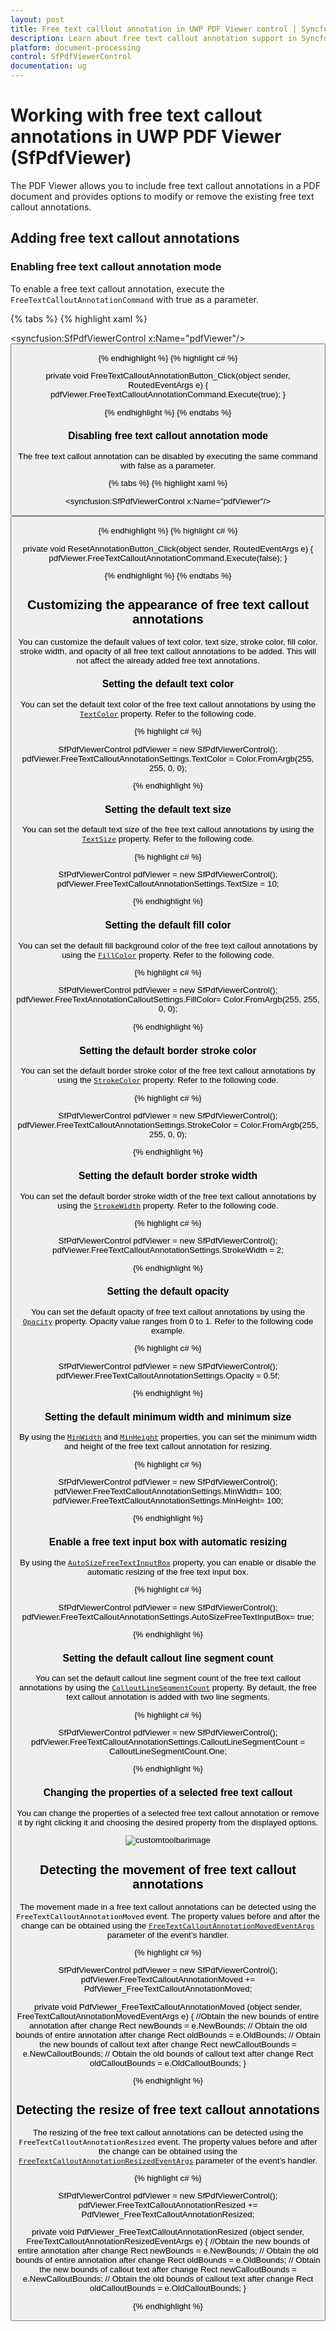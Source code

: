 ```yaml
---
layout: post
title: Free text calllout annotation in UWP PDF Viewer control | Syncfusion
description: Learn about free text callout annotation support in Syncfusion<sup>®</sup> UWP PDF Viewer (SfPdfViewer) control and more.
platform: document-processing
control: SfPdfViewerControl
documentation: ug
---
```


# Working with free text callout annotations in UWP PDF Viewer (SfPdfViewer)

The PDF Viewer allows you to include free text callout annotations in a PDF document and provides options to modify or remove the existing free text callout annotations.

## Adding free text callout annotations

### Enabling free text callout annotation mode

To enable a free text callout annotation, execute the `FreeTextCalloutAnnotationCommand` with true as a parameter.

{% tabs %}
{% highlight xaml %}

<syncfusion:SfPdfViewerControl x:Name="pdfViewer"/>
<Button x:Name="FreeTextCalloutAnnotationButton" Click="FreeTextCalloutAnnotationButton_Click"/>

{% endhighlight %}
{% highlight c# %}

private void FreeTextCalloutAnnotationButton_Click(object sender, RoutedEventArgs e)
{
	pdfViewer.FreeTextCalloutAnnotationCommand.Execute(true);
}

{% endhighlight %}
{% endtabs %}

### Disabling free text callout annotation mode

The free text callout annotation can be disabled by executing the same command with false as a parameter.

{% tabs %}
{% highlight xaml %}

<syncfusion:SfPdfViewerControl x:Name="pdfViewer"/>
<Button x:Name="ResetAnnotationButton" Click="ResetAnnotationButton_Click" />

{% endhighlight %}
{% highlight c# %}

private void ResetAnnotationButton_Click(object sender, RoutedEventArgs e)
{
	pdfViewer.FreeTextCalloutAnnotationCommand.Execute(false);
}

{% endhighlight %}
{% endtabs %}

## Customizing the appearance of free text callout annotations

You can customize the default values of text color, text size, stroke color, fill color, stroke width, and opacity of all free text callout annotations to be added. This will not affect the already added free text annotations.

### Setting the default text color

You can set the default text color of the free text callout annotations by using the [`TextColor`](https://help.syncfusion.com/cr/uwp/Syncfusion.Windows.PdfViewer.PdfViewerFreeTextAnnotationSettings.html#Syncfusion_Windows_PdfViewer_PdfViewerFreeTextAnnotationSettings_TextColor) property. Refer to the following code.

{% highlight c# %}

SfPdfViewerControl pdfViewer = new SfPdfViewerControl();
pdfViewer.FreeTextCalloutAnnotationSettings.TextColor = Color.FromArgb(255, 255, 0, 0);

{% endhighlight %}

### Setting the default text size

You can set the default text size of the free text callout annotations by using the [`TextSize`](https://help.syncfusion.com/cr/uwp/Syncfusion.Windows.PdfViewer.PdfViewerFreeTextAnnotationSettings.html#Syncfusion_Windows_PdfViewer_PdfViewerFreeTextAnnotationSettings_TextSize) property. Refer to the following code.

{% highlight c# %}

SfPdfViewerControl pdfViewer = new SfPdfViewerControl();
pdfViewer.FreeTextCalloutAnnotationSettings.TextSize = 10;

{% endhighlight %}

### Setting the default fill color

You can set the default fill background color of the free text callout annotations by using the [`FillColor`](https://help.syncfusion.com/cr/uwp/Syncfusion.Windows.PdfViewer.PdfViewerFreeTextCalloutAnnotationSettings.html#Syncfusion_Windows_PdfViewer_PdfViewerFreeTextCalloutAnnotationSettings_FillColor) property. Refer to the following code.

{% highlight c# %}

SfPdfViewerControl pdfViewer = new SfPdfViewerControl();
pdfViewer.FreeTextAnnotationCalloutSettings.FillColor= Color.FromArgb(255, 255, 0, 0);

{% endhighlight %}

### Setting the default border stroke color

You can set the default border stroke color of the free text callout annotations by using the [`StrokeColor`](https://help.syncfusion.com/cr/uwp/Syncfusion.Windows.PdfViewer.PdfViewerFreeTextCalloutAnnotationSettings.html#Syncfusion_Windows_PdfViewer_PdfViewerFreeTextCalloutAnnotationSettings_StrokeColor) property. Refer to the following code.

{% highlight c# %}

SfPdfViewerControl pdfViewer = new SfPdfViewerControl();
pdfViewer.FreeTextCalloutAnnotationSettings.StrokeColor = Color.FromArgb(255, 255, 0, 0);

{% endhighlight %}

### Setting the default border stroke width

You can set the default border stroke width of the free text callout annotations by using the [`StrokeWidth`](https://help.syncfusion.com/cr/uwp/Syncfusion.Windows.PdfViewer.PdfViewerFreeTextAnnotationSettings.html#Syncfusion_Windows_PdfViewer_PdfViewerFreeTextAnnotationSettings_StrokeWidth) property. Refer to the following code.

{% highlight c# %}

SfPdfViewerControl pdfViewer = new SfPdfViewerControl();
pdfViewer.FreeTextCalloutAnnotationSettings.StrokeWidth = 2;

{% endhighlight %}

### Setting the default opacity

You can set the default opacity of free text callout annotations by using the [`Opacity`](https://help.syncfusion.com/cr/uwp/Syncfusion.Windows.PdfViewer.PdfViewerFreeTextCalloutAnnotationSettings.html#Syncfusion_Windows_PdfViewer_PdfViewerFreeTextCalloutAnnotationSettings_Opacity) property. Opacity value ranges from 0 to 1. Refer to the following code example.

{% highlight c# %}

SfPdfViewerControl pdfViewer = new SfPdfViewerControl();
pdfViewer.FreeTextCalloutAnnotationSettings.Opacity = 0.5f;

{% endhighlight %}

### Setting the default minimum width and minimum size

By using the [`MinWidth`](https://help.syncfusion.com/cr/uwp/Syncfusion.Windows.PdfViewer.PdfViewerFreeTextCalloutAnnotationSettings.html#Syncfusion_Windows_PdfViewer_PdfViewerFreeTextCalloutAnnotationSettings_MinWidth) and [`MinHeight`](https://help.syncfusion.com/cr/uwp/Syncfusion.Windows.PdfViewer.PdfViewerFreeTextCalloutAnnotationSettings.html#Syncfusion_Windows_PdfViewer_PdfViewerFreeTextCalloutAnnotationSettings_MinHeight) properties, you can set the minimum width and height of the free text callout annotation for resizing.

{% highlight c# %}

SfPdfViewerControl pdfViewer = new SfPdfViewerControl();
pdfViewer.FreeTextCalloutAnnotationSettings.MinWidth= 100;
pdfViewer.FreeTextCalloutAnnotationSettings.MinHeight= 100;

{% endhighlight %}

### Enable a free text input box with automatic resizing

By using the [`AutoSizeFreeTextInputBox`](https://help.syncfusion.com/cr/uwp/Syncfusion.Windows.PdfViewer.PdfViewerFreeTextCalloutAnnotationSettings.html#Syncfusion_Windows_PdfViewer_PdfViewerFreeTextCalloutAnnotationSettings_AutoSizeFreeTextInputBox) property, you can enable or disable the automatic resizing of the free text input box.

{% highlight c# %}

SfPdfViewerControl pdfViewer = new SfPdfViewerControl();
pdfViewer.FreeTextCalloutAnnotationSettings.AutoSizeFreeTextInputBox= true;

{% endhighlight %}

### Setting the default callout line segment count

You can set the default callout line segment count of the free text callout annotations by using the [`CalloutLineSegmentCount`](https://help.syncfusion.com/cr/uwp/Syncfusion.Windows.PdfViewer.PdfViewerFreeTextCalloutAnnotationSettings.html#Syncfusion_Windows_PdfViewer_PdfViewerFreeTextCalloutAnnotationSettings_CalloutLineSegmentCount) property. By default, the free text callout annotation is added with two line segments.

{% highlight c# %}

SfPdfViewerControl pdfViewer = new SfPdfViewerControl();
pdfViewer.FreeTextCalloutAnnotationSettings.CalloutLineSegmentCount = CalloutLineSegmentCount.One;

{% endhighlight %}

### Changing the properties of a selected free text callout

You can change the properties of a selected free text callout annotation or remove it by right clicking it and choosing the desired property from the displayed options.
 
 ![customtoolbarimage](images/image7.png)

## Detecting the movement of free text callout annotations

The movement made in a free text callout annotations can be detected using the `FreeTextCalloutAnnotationMoved` event. The property values before and after the change can be obtained using the [`FreeTextCalloutAnnotationMovedEventArgs`](https://help.syncfusion.com/cr/uwp/Syncfusion.Windows.PdfViewer.FreeTextCalloutAnnotationMovedEventArgs.html) parameter of the event’s handler.

{% highlight c# %}

SfPdfViewerControl pdfViewer = new SfPdfViewerControl();
pdfViewer.FreeTextCalloutAnnotationMoved += PdfViewer_FreeTextCalloutAnnotationMoved;

private void PdfViewer_FreeTextCalloutAnnotationMoved (object sender, FreeTextCalloutAnnotationMovedEventArgs e)
{
         //Obtain the new bounds of entire annotation after change
	Rect newBounds =  e.NewBounds;
	// Obtain the old bounds of entire annotation after change
	Rect oldBounds = e.OldBounds;
	// Obtain the new bounds of callout text after change
	Rect newCalloutBounds = e.NewCalloutBounds;
 	// Obtain the old bounds of callout text after change
	Rect oldCalloutBounds = e.OldCalloutBounds;
}

{% endhighlight %}

## Detecting the resize of free text callout annotations

The resizing of the free text callout annotations can be detected using the `FreeTextCalloutAnnotationResized` event. The property values before and after the change can be obtained using the [`FreeTextCalloutAnnotationResizedEventArgs`](https://help.syncfusion.com/cr/uwp/Syncfusion.Windows.PdfViewer.FreeTextCalloutAnnotationResizedEventArgs.html) parameter of the event’s handler.

{% highlight c# %}

SfPdfViewerControl pdfViewer = new SfPdfViewerControl();
pdfViewer.FreeTextCalloutAnnotationResized += PdfViewer_FreeTextCalloutAnnotationResized;

private void PdfViewer_FreeTextCalloutAnnotationResized (object sender, FreeTextCalloutAnnotationResizedEventArgs e)
{
         //Obtain the new bounds of entire annotation after change
	Rect newBounds =  e.NewBounds;
	// Obtain the old bounds of entire annotation after change
	Rect oldBounds = e.OldBounds;
	// Obtain the new bounds of callout text after change
	Rect newCalloutBounds = e.NewCalloutBounds;
	// Obtain the old bounds of callout text after change
	Rect oldCalloutBounds = e.OldCalloutBounds;
}

{% endhighlight %}
